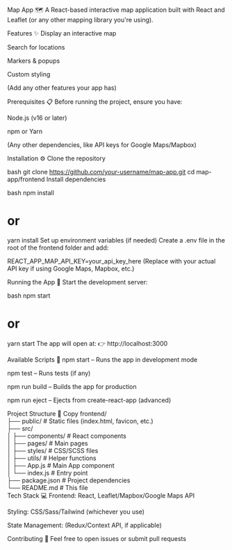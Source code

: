 Map App 🗺️
A React-based interactive map application built with React and Leaflet (or any other mapping library you're using).

Features ✨
Display an interactive map

Search for locations

Markers & popups

Custom styling

(Add any other features your app has)

Prerequisites 📋
Before running the project, ensure you have:

Node.js (v16 or later)

npm or Yarn

(Any other dependencies, like API keys for Google Maps/Mapbox)

Installation ⚙️
Clone the repository

bash
git clone https://github.com/your-username/map-app.git
cd map-app/frontend
Install dependencies

bash
npm install
# or
yarn install
Set up environment variables (if needed)
Create a .env file in the root of the frontend folder and add:

REACT_APP_MAP_API_KEY=your_api_key_here
(Replace with your actual API key if using Google Maps, Mapbox, etc.)

Running the App 🚀
Start the development server:

bash
npm start
# or
yarn start
The app will open at:
👉 http://localhost:3000

Available Scripts 📜
npm start – Runs the app in development mode

npm test – Runs tests (if any)

npm run build – Builds the app for production

npm run eject – Ejects from create-react-app (advanced)

Project Structure 📂
Copy
frontend/  
├── public/          # Static files (index.html, favicon, etc.)  
├── src/  
│   ├── components/  # React components  
│   ├── pages/       # Main pages  
│   ├── styles/      # CSS/SCSS files  
│   ├── utils/       # Helper functions  
│   ├── App.js       # Main App component  
│   └── index.js     # Entry point  
├── package.json     # Project dependencies  
└── README.md        # This file  
Tech Stack 💻
Frontend: React, Leaflet/Mapbox/Google Maps API

Styling: CSS/Sass/Tailwind (whichever you use)

State Management: (Redux/Context API, if applicable)

Contributing 🤝
Feel free to open issues or submit pull requests